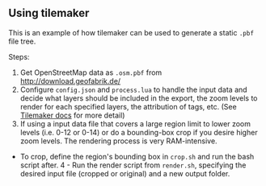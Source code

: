 ## Using tilemaker

This is an example of how tilemaker can be used to generate a static `.pbf` file tree.

Steps:

1. Get OpenStreetMap data as `.osm.pbf` from http://download.geofabrik.de/
2. Configure `config.json` and `process.lua` to handle the input data and decide what layers should be included in the export, the zoom levels to render for each specified layers, the attribution of tags, etc. (See [Tilemaker docs](https://github.com/systemed/tilemaker/tree/master/docs) for more detail)
3. If using a input data file that covers a large region limit to lower zoom levels (i.e. 0-12 or 0-14) or do a bounding-box crop if you desire higher zoom levels. The rendering process is very RAM-intensive.
  - To crop, define the region's bounding box in `crop.sh` and run the bash script after.
4 - Run the render script from `render.sh`, specifying the desired input file (cropped or original) and a new output folder.